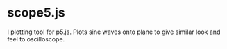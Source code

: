 # scope5.js
I plotting tool for p5.js. Plots sine waves onto plane to give similar look and feel to oscilloscope.
